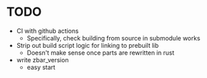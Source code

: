 # TODO

* CI with github actions
  * Specifically, check building from source in submodule works
* Strip out build script logic for linking to prebuilt lib
  * Doesn't make sense once parts are rewritten in rust
* write zbar_version
  * easy start
